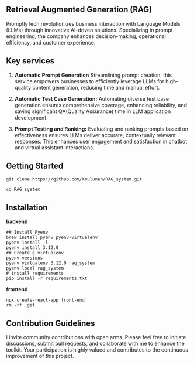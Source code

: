 ## Retrieval Augmented Generation (RAG)
PromptlyTech revolutionizes business interaction with Language Models (LLMs) through innovative AI-driven solutions. Specializing in prompt engineering, the company enhances decision-making, operational efficiency, and customer experience. 
## Key services
1. **Automatic Prompt Generation**
   Streamlining prompt creation, this service empowers businesses to efficiently leverage LLMs for high-quality content generation, reducing time and manual effort.

2. **Automatic Test Case Generation:**
   Automating diverse test case generation ensures comprehensive coverage, enhancing reliability, and saving significant QA(Quality Assurance) time in LLM application development.

3. **Prompt Testing and Ranking:**
   Evaluating and ranking prompts based on effectiveness ensures LLMs deliver accurate, contextually relevant responses. This enhances user engagement and satisfaction in chatbot and virtual assistant interactions.

## Getting Started
`git clone https://github.com/Xmuluneh/RAG_system.git`

`cd RAG_system`

## Installation
**backend**
```
## Install Pyenv
brew install pyenv pyenv-virtualenv
pyenv install -l
pyenv install 3.12.0
## Create a virtualenv
pyenv versions
pyenv virtualenv 3.12.0 rag_system
pyenv local rag_system
# install requirements
pip install -r requirements.txt
```
**frontend**
```
npx create-react-app front-end
rm -rf .git
```

## Contribution Guidelines

I invite community contributions with open arms. Please feel free to initiate discussions, submit pull requests, and collaborate with me to enhance the toolkit. Your participation is highly valued and contributes to the continuous improvement of this project.
